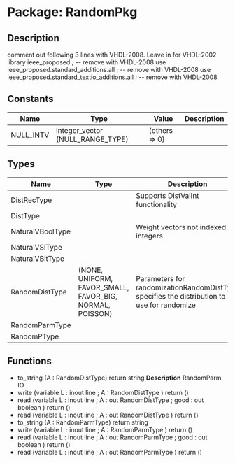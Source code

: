 # Package: RandomPkg

## Description

comment out following 3 lines with VHDL-2008.  Leave in for VHDL-2002
library ieee_proposed ;						               -- remove with VHDL-2008
use ieee_proposed.standard_additions.all ;        -- remove with VHDL-2008
use ieee_proposed.standard_textio_additions.all ; -- remove with VHDL-2008

## Constants

| Name      | Type                             | Value          | Description |
| --------- | -------------------------------- | -------------- | ----------- |
| NULL_INTV | integer_vector (NULL_RANGE_TYPE) |  (others => 0) |             |
## Types

| Name             | Type                                                      | Description                                                                                |
| ---------------- | --------------------------------------------------------- | ------------------------------------------------------------------------------------------ |
| DistRecType      |                                                           | Supports DistValInt functionality                                                          |
| DistType         |                                                           |                                                                                            |
| NaturalVBoolType |                                                           | Weight vectors not indexed by integers                                                     |
| NaturalVSlType   |                                                           |                                                                                            |
| NaturalVBitType  |                                                           |                                                                                            |
| RandomDistType   | (NONE, UNIFORM, FAVOR_SMALL, FAVOR_BIG, NORMAL, POISSON)  | Parameters for randomizationRandomDistType specifies the distribution to use for randomize |
| RandomParmType   |                                                           |                                                                                            |
| RandomPType      |                                                           |                                                                                            |
## Functions
- to_string <font id="function_arguments">(A : RandomDistType) </font> <font id="function_return">return string </font>
**Description**
RandomParm IO
- write <font id="function_arguments">(variable L : inout line ; A : RandomDistType ) </font> <font id="function_return">return ()</font>
- read <font id="function_arguments">(variable L : inout line ; A : out RandomDistType ; good : out boolean ) </font> <font id="function_return">return ()</font>
- read <font id="function_arguments">(variable L : inout line ; A : out RandomDistType ) </font> <font id="function_return">return ()</font>
- to_string <font id="function_arguments">(A : RandomParmType) </font> <font id="function_return">return string </font>
- write <font id="function_arguments">(variable L : inout line ; A : RandomParmType ) </font> <font id="function_return">return ()</font>
- read <font id="function_arguments">(variable L : inout line ; A : out RandomParmType ; good : out boolean ) </font> <font id="function_return">return ()</font>
- read <font id="function_arguments">(variable L : inout line ; A : out RandomParmType ) </font> <font id="function_return">return ()</font>
